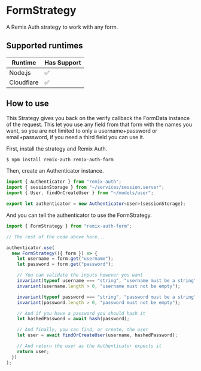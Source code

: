 # FormStrategy

A Remix Auth strategy to work with any form.

## Supported runtimes

| Runtime    | Has Support |
| ---------- | ----------- |
| Node.js    | ✅          |
| Cloudflare | ✅          |

## How to use

This Strategy gives you back on the verify callback the FormData instance of the request. This let you use any field from that form with the names you want, so you are not limited to only a username+password or email+password, if you need a third field you can use it.

First, install the strategy and Remix Auth.

```bash
$ npm install remix-auth remix-auth-form
```

Then, create an Authenticator instance.

```ts
import { Authenticator } from "remix-auth";
import { sessionStorage } from "~/services/session.server";
import { User, findOrCreateUser } from "~/models/user";

export let authenticator = new Authenticator<User>(sessionStorage);
```

And you can tell the authenticator to use the FormStrategy.

```ts
import { FormStrategy } from "remix-auth-form";

// The rest of the code above here...

authenticator.use(
  new FormStrategy(({ form }) => {
    let username = form.get("username");
    let password = form.get("password");

    // You can validate the inputs however you want
    invariant(typeof username === "string", "username must be a string");
    invariant(username.length > 0, "username must not be empty");

    invariant(typeof password === "string", "password must be a string");
    invariant(password.length > 0, "password must not be empty");

    // And if you have a password you should hash it
    let hashedPassword = await hash(password);

    // And finally, you can find, or create, the user
    let user = await findOrCreateUser(username, hashedPassword);

    // And return the user as the Authenticator expects it
    return user;
  })
);
```
